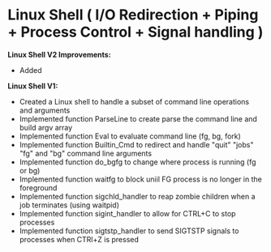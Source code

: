  # Linux Shell ( I/O Redirection + Piping + Process Control + Signal handling )
__Linux Shell V2 Improvements:__
- Added 

__Linux Shell V1:__
- Created a Linux shell to handle a subset of command line operations and arguments
- Implemented function ParseLine to create parse the command line and build argv array
- Implemented function Eval to evaluate command line (fg, bg, fork)
- Implemented function Builtin_Cmd to redirect and handle "quit" "jobs" "fg" and "bg" command line arguments
- Implemented function do_bgfg to change where process is running (fg or bg)
- Implemented function waitfg to block uniil FG process is no longer in the foreground
- Implemented function sigchld_handler to reap zombie children when a job terminates (using waitpid)
- Implemented function sigint_handler to allow for CTRL+C to stop processes
- Implemented function sigtstp_handler to send SIGTSTP signals to processes when CTRl+Z is pressed
